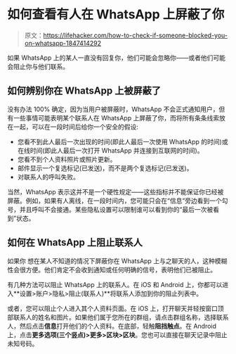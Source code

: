 # 如何查看有人在 WhatsApp 上屏蔽了你

> 原文：<https://lifehacker.com/how-to-check-if-someone-blocked-you-on-whatsapp-1847414292>

如果 WhatsApp 上的某人一直没有回复你，他们可能会忽略你——或者他们可能会阻止你与他们联系。



## 如何辨别你在 WhatsApp 上被屏蔽了

没有办法 100% 确定，因为当用户被屏蔽时，WhatsApp 不会正式通知用户，但有一些事情可能表明某个联系人在 WhatsApp 上屏蔽了你，而将所有条条线索放在一起，可以在一段时间后给你一个安全的假设:

*   您看不到此人最后一次出现的时间(即此人最后一次使用 WhatsApp 的时间)或在线时间(即此人最后一次打开 WhatsApp 并连接到互联网的时间)。
*   您看不到个人资料照片或照片更新。
*   邮件显示一个复选标记(已发送)，而不是两个复选标记(已发送)。
*   对联系人的呼叫失败。

当然，WhatsApp 表示这并不是一个硬性规定——这些指标并不能保证你已经被屏蔽。例如，如果有人离线，在一段时间内，您可能只会在“信息”旁边看到一个勾号，并且呼叫不会接通。某些隐私设置可以限制谁可以看到你的“最后一次被看到”状态。

## 如何在 WhatsApp 上阻止联系人

如果你 想在某人不知道的情况下屏蔽你在 WhatsApp 上与之聊天的人，这种模糊性会很方便。他们肯定不会收到通知或任何明确的信号，表明他们已被阻止。

有几种方法可以阻止 WhatsApp 上的联系人。在 iOS 和 Android 上，你都可以进入**设置>账户>隐私>阻止(联系人)**将联系人添加到你的阻止列表中。

或者，您可以阻止个人进入其个人资料页面。在 iOS 上，打开聊天并轻按窗口顶部联系人的姓名和图片。如果他们属于您所在的群组，请点击群组名称，选择联系人，然后点击**信息**打开他们的个人资料。在底部，轻触**阻挡触点**。在 Android 上，点击**更多选项(三个竖点)>更多>区块>区块**。您也可以直接在聊天记录中阻止未知号码。